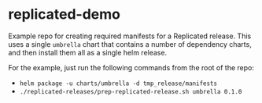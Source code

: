 # replicated-demo

Example repo for creating required manifests for a Replicated release.
This uses a single `umbrella` chart that contains a number of dependency charts,
and then install them all as a single helm release.

For the example, just run the following commands from the root of the repo:
* `helm package -u charts/umbrella -d tmp_release/manifests`
* `./replicated-releases/prep-replicated-release.sh umbrella 0.1.0`
